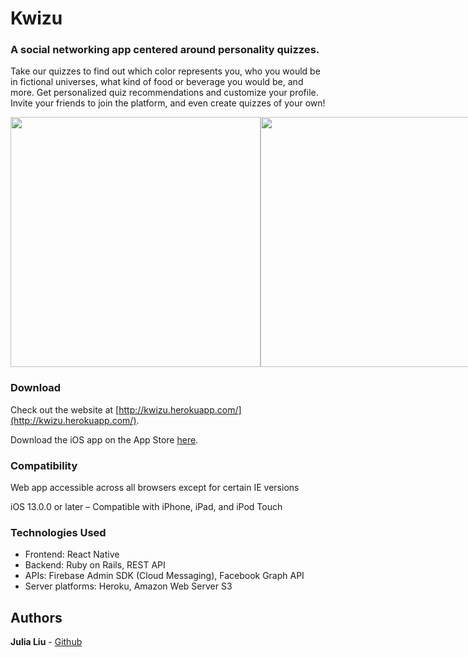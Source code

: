 # Kwizu

### A social networking app centered around personality quizzes.

Take our quizzes to find out which color represents you, who you would be in fictional universes, what kind of food or beverage you would be, and more. Get personalized quiz recommendations and customize your profile. Invite your friends to join the platform, and even create quizzes of your own!

<div style="display: flex;">
  <span>
    <img src="mocks/app_store/iphone-6.6/kwizu-app-store-panoramic-1.png" height="400">
  </span>
  <span>
    <img src="mocks/app_store/iphone-6.6/kwizu-app-store-panoramic-2.png" height="400">
  </span>
  <span>
  <img src="mocks/app_store/iphone-6.6/kwizu-app-store-screenshot-1.png" height="400">
  </span>
  <span>
  <img src="mocks/app_store/iphone-6.6/kwizu-app-store-screenshot-2.png" height="400">
  </span>
  <span>
  <img src="mocks/app_store/iphone-6.6/kwizu-app-store-screenshot-3.png" height="400">
  </span>
  <span>
  <img src="mocks/app_store/iphone-6.6/kwizu-app-store-screenshot-4.png" height="400">
  </span>
  <span>
  <img src="mocks/app_store/iphone-6.6/kwizu-app-store-screenshot-5.png" height="400">
  </span>
</div>

### Download

Check out the website at [http://kwizu.herokuapp.com/](http://kwizu.herokuapp.com/). 

Download the iOS app on the App Store [here](https://apps.apple.com/us/app/kwizu/id1524239390?ls=1).

### Compatibility

Web app accessible across all browsers except for certain IE versions

iOS 13.0.0 or later – Compatible with iPhone, iPad, and iPod Touch

### Technologies Used

* Frontend: React Native
* Backend: Ruby on Rails, REST API
* APIs: Firebase Admin SDK (Cloud Messaging), Facebook Graph API
* Server platforms: Heroku, Amazon Web Server S3

## Authors

**Julia Liu** - [Github](https://github.com/juliasliu)
